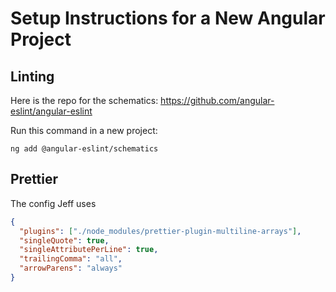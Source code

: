 # Setup Instructions for a New Angular Project


## Linting

Here is the repo for the schematics: https://github.com/angular-eslint/angular-eslint

Run this command in a new project:

```shell
ng add @angular-eslint/schematics
```

## Prettier

The config Jeff uses

```json
{
  "plugins": ["./node_modules/prettier-plugin-multiline-arrays"],
  "singleQuote": true,
  "singleAttributePerLine": true,
  "trailingComma": "all",
  "arrowParens": "always"
}


```